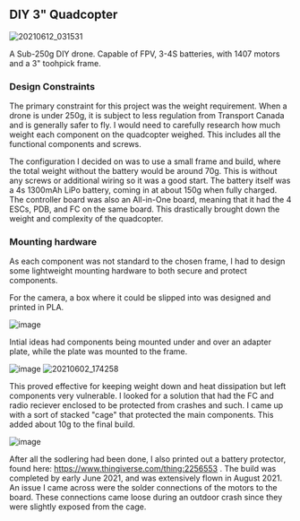 ## DIY 3" Quadcopter

![20210612_031531](https://user-images.githubusercontent.com/41247872/132414129-9f696ef7-e17e-4897-9859-c882d4a8e86c.jpg)

A Sub-250g DIY drone. Capable of FPV, 3-4S batteries, with 1407 motors and a 3" toohpick frame.

### Design Constraints

The primary constraint for this project was the weight requirement. When a drone is under 250g, it is subject to less regulation from Transport Canada and is generally safer to fly. I would need to carefully research how much weight each component on the quadcopter weighed. This includes all the functional components and screws.

The configuration I decided on was to use a small frame and build, where the total weight without the battery would be around 70g. This is without any screws or additional wiring so it was a good start. The battery itself was a 4s 1300mAh LiPo battery, coming in at about 150g when fully charged. The controller board was also an All-in-One board, meaning that it had the 4 ESCs, PDB, and FC on the same board. This drastically brought down the weight and complexity of the quadcopter. 

### Mounting hardware

As each component was not standard to the chosen frame, I had to design some lightweight mounting hardware to both secure and protect components. 

For the camera, a box where it could be slipped into was designed and printed in PLA.

![image](https://user-images.githubusercontent.com/41247872/132413087-a1ce06b0-330f-4656-a0dd-3a677531a181.png)

Intial ideas had components being mounted under and over an adapter plate, while the plate was mounted to the frame.

![image](https://user-images.githubusercontent.com/41247872/132412966-1dfbb6e4-3548-44f2-be94-0fbd4d29b2c2.png)
![20210602_174258](https://user-images.githubusercontent.com/41247872/132411525-b0745e54-013c-4a9f-9dcc-3acd94685b12.jpg)

This proved effective for keeping weight down and heat dissipation but left components very vulnerable. I looked for a solution that had the FC and radio reciever enclosed to be protected from crashes and such. I came up with a sort of stacked "cage" that protected the main components. This added about 10g to the final build.

![image](https://user-images.githubusercontent.com/41247872/132413578-e7a08109-38cd-457a-9eeb-fa50962aa33e.png)


After all the sodlering had been done, I also printed out a battery protector, found here: https://www.thingiverse.com/thing:2256553 . The build was completed by early June 2021, and was extensively flown in August 2021. An issue I came across were the solder connections of the motors to the board. These connections came loose during an outdoor crash since they were slightly exposed from the cage.


